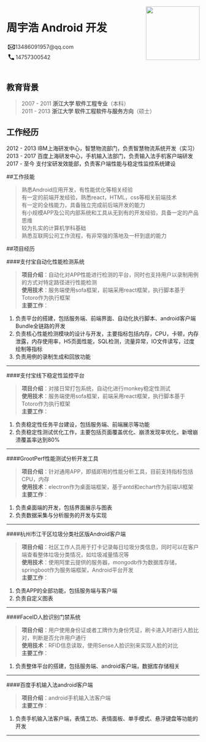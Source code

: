 <div style="padding-bottom:20px;display:flex;align-items: center; justify-content:space-between"><div><h1>周宇浩 Android 开发</h1>
<div style="color:#333333;padding:3px;display:flex;align-items: center;"><img width="20" src="./mail.png" /> 13486091957@qq.com<br></div>
<div style="color:#333333; padding:5px; display:flex;align-items: center;"><img width="15" style="margin-right:4px" src="./phone.png" /> 14757300542<br></div>

</div>  <img src="https://ss1.bdstatic.com/70cFvXSh_Q1YnxGkpoWK1HF6hhy/it/u=3993893882,2802120099&fm=26&gp=0.jpg" height="140" width = "140" div align=right /></div> 

## 教育背景

>2007 - 2011 **浙江大学 软件工程专业**（本科）<br>
>2011 - 2013 **浙江大学 软件工程软件与服务方向**（硕士）

## 工作经历

>
2012 - 2013    IBM上海研发中心，智慧物流部门，负责智慧物流系统开发（实习）<br>
2013 - 2017    百度上海研发中心，手机输入法部门，负责输入法手机客户端研发<br>
2017 - 至今     支付宝研发效能部，负责客户端性能与稳定性监控系统建设<br>

##工作技能
>熟悉Android应用开发，有性能优化等相关经验<br>
有一定的前端开发经验，熟悉react，HTML，css等相关前端技术<br>
有一定的全栈能力，具备独立完成前后端开发的能力<br>
有小规模APP及公司内部系统和工具从无到有的开发经验，具备一定的产品思维<br>
较为扎实的计算机学科基础<br>
熟悉互联网公司工作流程，有非常强的落地及一杆到底的能力<br>

##项目经历

####支付宝自动化性能检测系统
>**项目介绍**：自动化对APP性能进行检测的平台，同时也支持用户以录制用例的方式对特定路径进行性能检测<br>
**使用技术**：服务端使用sofa框架，前端采用react框架，执行脚本基于Totoro作为执行框架<br>
**主要工作**：<br>
1. 负责平台的搭建，包括服务端、前端界面、自动化执行脚本、android客户端Bundle全链路的开发<br>
2. 负责核心性能检测模块的设计与开发，主要指标包括内存，CPU，卡顿，内存泄露，内存使用率，H5页面性能，SQL检测，流量异常，IO文件读写，过度绘制等指标<br>
3. 负责用例的录制生成和回放功能

---------


####支付宝线下稳定性监控平台
>**项目介绍**：对接日常打包系统，自动化进行monkey稳定性测试<br>
**使用技术**：服务端使用sofa框架，前端采用react框架，执行脚本基于Totoro作为执行框架<br>
**主要工作**：<br>
1. 负责稳定性任务平台建设，包括服务端、前端展示等功能<br>
2. 负责稳定性测试优化工作，主要包括页面覆盖优化、崩溃发现率优化，新增崩溃覆盖率达到80%

---------

####GrootPerf性能测试分析开发工具

>**项目介绍**：针对通用APP，即插即用的性能分析工具，目前支持指标包括CPU，内存<br>
**使用技术**：electron作为桌面端框架，基于antd和echart作为前端UI框架<br>
**主要工作**：<br>
1. 负责桌面端的开发，包括界面展示与图表<br>
2. 负责数据采集与分析服务的开发与实现

---------

####杭州市江干区垃圾分类社区版Android客户端
>**项目介绍**：社区工作人员用于打卡记录每日垃圾分类信息，同时可以在客户端查看整体垃圾分类情况，如垃圾减量情况等<br>
**使用技术**：使用阿里云提供的服务器，mongodb作为数据库存储，springboot作为服务端框架，Android平台开发<br>
**主要工作**：<br>
1. 负责APP的全部功能，包括服务端与客户端<br>
2. 负责自定义图表

---------

####FaceID人脸识别门禁系统
>**项目介绍**：用户使用身份证或者工牌作为身份凭证，刷卡进入时进行人脸比对，判断是否允许用户通行<br>
**使用技术**：RFID信息读取，使用Sense人脸识别来实现人脸的对比<br>
**主要工作**：<br>
1. 负责整体平台的搭建，包括服务端、android客户端，数据库存储相关<br>

---------

####百度手机输入法android客户端
>**项目介绍**：android手机输入法客户端<br>
**主要工作**：<br>
1. 负责手机输入法客户端，表情工坊、表情面板、单手模式、悬浮键盘等功能的开发<br>

---------










